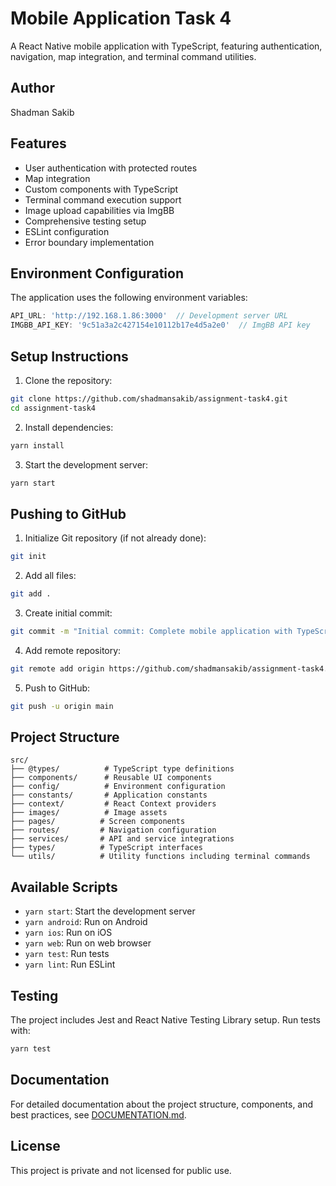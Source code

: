 # Mobile Application Task 4

A React Native mobile application with TypeScript, featuring authentication, navigation, map integration, and terminal command utilities.

## Author
Shadman Sakib

## Features

- User authentication with protected routes
- Map integration
- Custom components with TypeScript
- Terminal command execution support
- Image upload capabilities via ImgBB
- Comprehensive testing setup
- ESLint configuration
- Error boundary implementation

## Environment Configuration

The application uses the following environment variables:
```typescript
API_URL: 'http://192.168.1.86:3000'  // Development server URL
IMGBB_API_KEY: '9c51a3a2c427154e10112b17e4d5a2e0'  // ImgBB API key
```

## Setup Instructions

1. Clone the repository:
```bash
git clone https://github.com/shadmansakib/assignment-task4.git
cd assignment-task4
```

2. Install dependencies:
```bash
yarn install
```

3. Start the development server:
```bash
yarn start
```

## Pushing to GitHub

1. Initialize Git repository (if not already done):
```bash
git init
```

2. Add all files:
```bash
git add .
```

3. Create initial commit:
```bash
git commit -m "Initial commit: Complete mobile application with TypeScript"
```

4. Add remote repository:
```bash
git remote add origin https://github.com/shadmansakib/assignment-task4.git
```

5. Push to GitHub:
```bash
git push -u origin main
```

## Project Structure

```
src/
├── @types/          # TypeScript type definitions
├── components/      # Reusable UI components
├── config/          # Environment configuration
├── constants/       # Application constants
├── context/         # React Context providers
├── images/          # Image assets
├── pages/          # Screen components
├── routes/         # Navigation configuration
├── services/       # API and service integrations
├── types/          # TypeScript interfaces
└── utils/          # Utility functions including terminal commands
```

## Available Scripts

- `yarn start`: Start the development server
- `yarn android`: Run on Android
- `yarn ios`: Run on iOS
- `yarn web`: Run on web browser
- `yarn test`: Run tests
- `yarn lint`: Run ESLint

## Testing

The project includes Jest and React Native Testing Library setup. Run tests with:
```bash
yarn test
```

## Documentation

For detailed documentation about the project structure, components, and best practices, see [DOCUMENTATION.md](./DOCUMENTATION.md).

## License

This project is private and not licensed for public use.
